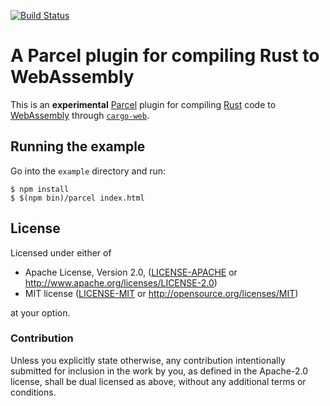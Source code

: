 [![Build Status](https://api.travis-ci.org/koute/parcel-plugin-cargo-web.svg)](https://travis-ci.org/koute/parcel-plugin-cargo-web)

# A Parcel plugin for compiling Rust to WebAssembly

This is an **experimental** [Parcel] plugin for compiling [Rust] code to [WebAssembly]
through [`cargo-web`].

[Parcel]: https://parceljs.org/
[Rust]: https://www.rust-lang.org/en-US/
[WebAssembly]: http://webassembly.org/
[`cargo-web`]: https://github.com/koute/cargo-web/

## Running the example

Go into the `example` directory and run:

    $ npm install
    $ $(npm bin)/parcel index.html

## License

Licensed under either of

  * Apache License, Version 2.0, ([LICENSE-APACHE](LICENSE-APACHE) or http://www.apache.org/licenses/LICENSE-2.0)
  * MIT license ([LICENSE-MIT](LICENSE-MIT) or http://opensource.org/licenses/MIT)

at your option.

### Contribution

Unless you explicitly state otherwise, any contribution intentionally submitted
for inclusion in the work by you, as defined in the Apache-2.0 license, shall be
dual licensed as above, without any additional terms or conditions.
